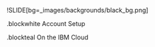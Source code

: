 !SLIDE[bg=_images/backgrounds/black_bg.png]

.blockwhite Account Setup

.blockteal On the IBM Cloud
